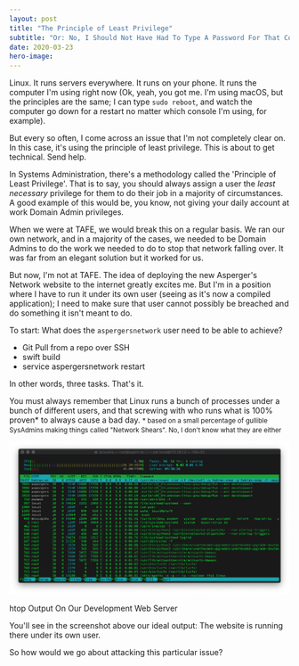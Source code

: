 ```yaml
---
layout: post
title: "The Principle of Least Privilege"
subtitle: "Or: No, I Should Not Have Had To Type A Password For That Command!"
date: 2020-03-23
hero-image:
---
```

Linux. It runs servers everywhere. It runs on your phone. It runs the computer I'm using right now (Ok, yeah, you got me. I'm using macOS, but the principles are the same; I can type `sudo reboot`, and watch the computer go down for a restart no matter which console I'm using, for example). 

But every so often, I come across an issue that I'm not completely clear on. In this case, it's using the principle of least privilege. This is about to get technical. Send help. 

In Systems Administration, there's a methodology called the 'Principle of Least Privilege'. That is to say, you should always assign a user the _least necessary_ privilege for them to do their job in a majority of circumstances. A good example of this would be, you know, not giving your daily account at work Domain Admin privileges. 

When we were at TAFE, we would break this on a regular basis. We ran our own network, and in a majority of the cases, we needed to be Domain Admins to do the work we needed to do to stop that network falling over. It was far from an elegant solution but it worked for us. 

But now, I'm not at TAFE. The idea of deploying the new Asperger's Network website to the internet greatly excites me. But I'm in a position where I have to run it under its own user (seeing as it's now a compiled application); I need to make sure that user cannot possibly be breached and do something it isn't meant to do. 

To start: What does the `aspergersnetwork` user need to be able to achieve? 
* Git Pull from a repo over SSH
* swift build
* service aspergersnetwork restart

In other words, three tasks. That's it.

You must always remember that Linux runs a bunch of processes under a bunch of different users, and that screwing with who runs what is 100% proven* to always cause a bad day. <small>* based on a small percentage of gullible SysAdmins making things called "Network Shears". No, I don't know what they are either</small>

<div class="embedimg">
    <a href="https://bdc.id.au/images/blog/principle-least-privilege/lpi1.png" target="_new">
        <img src="/images/blog/principle-least-privilege/lpi1.png" alt="htop Output" />
    </a>
    <div class="caption">
        <p>htop Output On Our Development Web Server</p>
    </div>
</div>

You'll see in the screenshot above our ideal output: The website is running there under its own user. 

So how would we go about attacking this particular issue? 